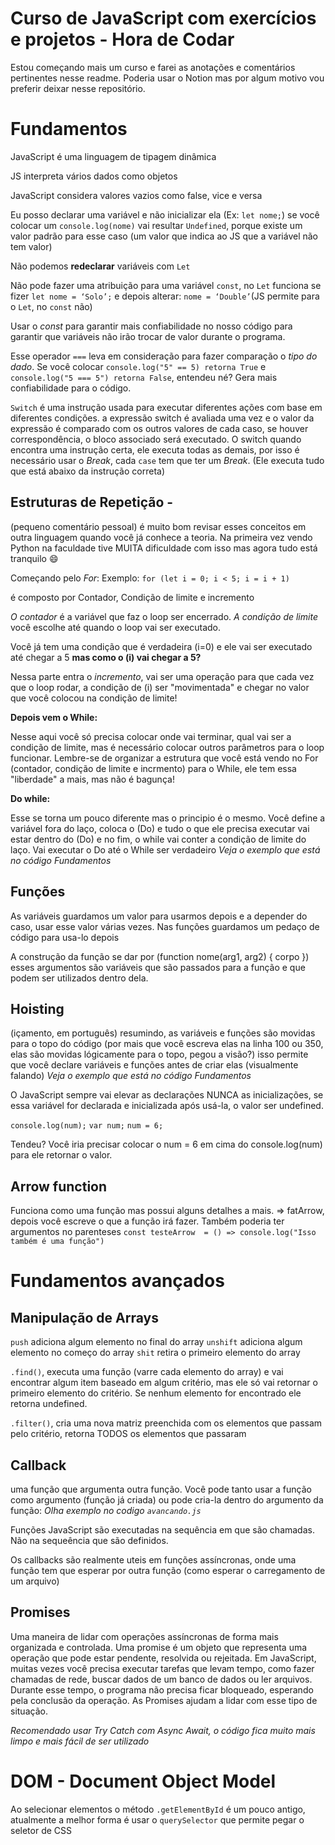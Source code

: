 # Curso de JavaScript com exercícios e projetos - Hora de Codar


Estou começando mais um curso e farei as anotações e comentários pertinentes nesse readme. Poderia usar o Notion mas por algum motivo vou preferir deixar nesse repositório.

# Fundamentos
JavaScript é uma linguagem de tipagem dinâmica

JS interpreta vários dados como objetos

JavaScript considera valores vazios como false, vice e versa

Eu posso declarar uma variável e não inicializar ela (Ex: `let nome;`) se você colocar um `console.log(nome)` vai resultar `Undefined`, porque existe um valor padrão para esse caso (um valor que indica ao JS que a variável não tem valor)

Não podemos **redeclarar** variáveis com `Let`

Não pode fazer uma atribuição para uma variável `const`, no `Let` funciona se fizer `let nome = ‘Solo’;` e depois alterar: `nome = ‘Double’`(JS permite para o `Let`, no `const` não)

Usar o *const* para garantir mais confiabilidade no nosso código para garantir que variáveis não irão trocar de valor durante o programa.

Esse operador `===` leva em consideração para fazer comparação o *tipo do dado*. Se você colocar `console.log("5" == 5) retorna True` e `console.log("5 === 5") retorna False`, entendeu né? Gera mais confiabilidade para o código.

`Switch` é uma instrução usada para executar diferentes ações com base em diferentes condições. a expressão switch é avaliada uma vez e o valor da expressão é comparado com os outros valores de cada caso, se houver correspondência, o bloco associado será executado. O switch quando encontra uma instrução certa, ele executa todas as demais, por isso é necessário usar o *Break*, cada `case` tem que ter um *Break*. (Ele executa tudo que está abaixo da instrução correta)

## Estruturas de Repetição -
(pequeno comentário pessoal) é muito bom revisar esses conceitos em outra linguagem quando você já conhece a teoria. Na primeira vez vendo Python na faculdade tive MUITA dificuldade com isso mas agora tudo está tranquilo 😄

Começando pelo *For*:
    Exemplo: `for (let i = 0; i < 5; i = i + 1)`

é composto por Contador, Condição de limite e incremento

*O contador* é a variável que faz o loop ser encerrado. 
*A condição de limite* você escolhe até quando o loop vai ser executado.
        
Você já tem uma condição que é verdadeira (i=0) e ele vai ser executado até chegar a 5 **mas como o (i) vai chegar a 5?**

Nessa parte entra o *incremento*, vai ser uma operação para que cada vez que o loop rodar, a condição de (i) ser "movimentada" e chegar no valor que você colocou na condição de limite!

**Depois vem o While:**

Nesse aqui você só precisa colocar onde vai terminar, qual vai ser a condição de limite, mas é necessário colocar outros parâmetros para o loop funcionar. Lembre-se de organizar a estrutura que você está vendo no For (contador, condição de limite e incrmento) para o While, ele tem essa "liberdade" a mais, mas não é bagunça!

**Do while:**

Esse se torna um pouco diferente mas o principio é o mesmo. Você define a variável fora do laço, coloca o (Do) e tudo o que ele precisa executar vai estar dentro do (Do) e no fim, o while vai conter a condição de limite do laço. Vai executar o Do até o While ser verdadeiro *Veja o exemplo que está no código Fundamentos*

## Funções
As variáveis guardamos um valor para usarmos depois e a depender do caso, usar esse valor várias vezes. Nas funções guardamos um pedaço de código para usa-lo depois

A construção da função se dar por (function nome(arg1, arg2) { corpo }) esses argumentos são variáveis que são passados para a função e que podem ser utilizados dentro dela. 

## Hoisting
(içamento, em português) resumindo, as variáveis e funções são movidas para o topo do código (por mais que você escreva elas na linha 100 ou 350, elas são movidas lógicamente para o topo, pegou a visão?) isso permite que você declare variáveis e funções antes de criar elas (visualmente falando) *Veja o exemplo que está no código Fundamentos*

O JavaScript sempre vai elevar as declarações NUNCA as inicializações, se essa variável for declarada e inicializada após usá-la, o valor ser undefined. 

`console.log(num);`
`var num;`
`num = 6;`

Tendeu?
Você iria precisar colocar o num = 6 em cima do console.log(num) para ele retornar o valor.

## Arrow function
Funciona como uma função mas possui alguns detalhes a mais.
=> fatArrow, depois você escreve o que a função irá fazer. Também poderia ter argumentos no parenteses
`const testeArrow  = () => console.log("Isso também é uma função")`


# Fundamentos avançados

## Manipulação de Arrays
`push` adiciona algum elemento no final do array
`unshift` adiciona algum elemento no começo do array
`shit` retira o primeiro elemento do array

`.find()`, executa uma função (varre cada elemento do array) e vai encontrar algum item baseado em algum critério, mas ele só vai retornar o primeiro elemento do critério. Se nenhum elemento for encontrado ele retorna undefined.

`.filter()`, cria uma nova matriz preenchida com os elementos que passam pelo critério, retorna TODOS os elementos que passaram

## Callback
uma função que argumenta outra função. Você pode tanto usar a função como argumento (função já criada) ou pode cria-la dentro do argumento da função: *Olha exemplo no codigo `avancando.js`*

Funções JavaScript são executadas na sequência em que são chamadas. Não na sequeência que são definidos.

Os callbacks são realmente uteis em funções assíncronas, onde uma função tem que esperar por outra função (como esperar o carregamento de um arquivo)

## Promises 
Uma maneira de lidar com operações assíncronas de forma mais organizada e controlada. Uma promise é um objeto que representa uma operação que pode estar pendente, resolvida ou rejeitada. Em JavaScript, muitas vezes você precisa executar tarefas que levam tempo, como fazer chamadas de rede, buscar dados de um banco de dados ou ler arquivos. Durante esse tempo, o programa não precisa ficar bloqueado, esperando pela conclusão da operação. As Promises ajudam a lidar com esse tipo de situação. 

*Recomendado usar Try Catch com Async Await, o código fica muito mais limpo e mais fácil de ser utilizado*

# DOM - Document Object Model

Ao selecionar elementos o método `.getElementById` é um pouco antigo, atualmente a melhor forma é usar o `querySelector` que permite pegar o seletor de CSS